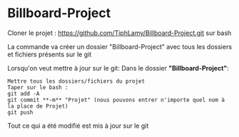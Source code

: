 # Billboard-Project

Cloner le projet : https://github.com/TiphLamy/Billboard-Project.git sur bash

La commande va créer un dossier "Billboard-Project" avec tous les dossiers et fichiers présents sur le git

Lorsqu'on veut mettre à jour sur le git:
Dans le dossier **"Billboard-Project"**:

    Mettre tous les dossiers/fichiers du projet
    Taper sur le bash : 
    git add -A 
    git commit **-m** "Projet" (nous pouvons entrer n'importe quel nom à la place de Projet) 
    git push 
  
Tout ce qui a été modifié est mis à jour sur le git
